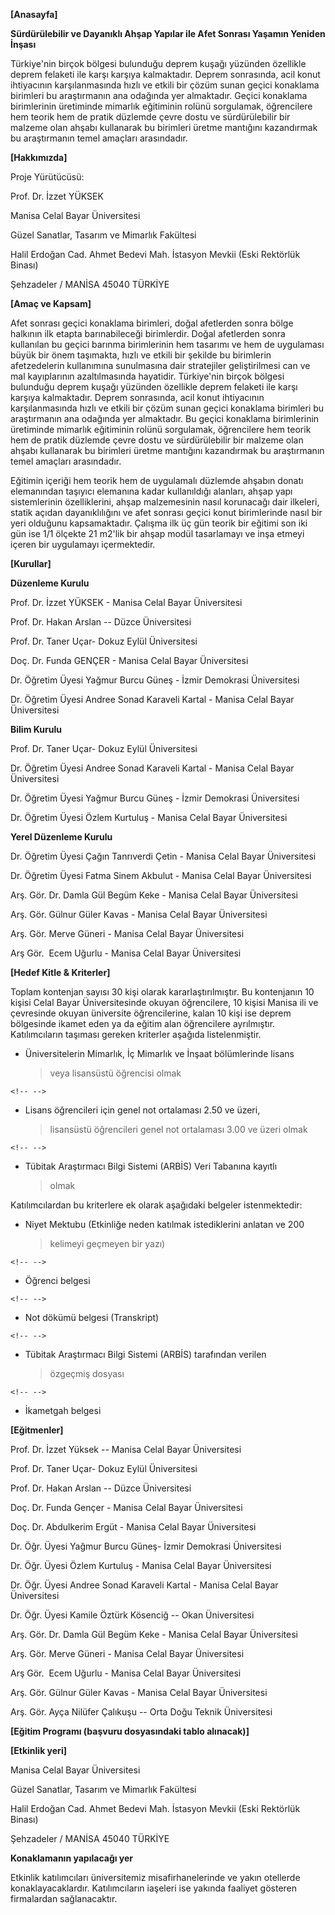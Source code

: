 **[Anasayfa]**

**Sürdürülebilir ve Dayanıklı Ahşap Yapılar ile Afet Sonrası Yaşamın
Yeniden İnşası**

Türkiye'nin birçok bölgesi bulunduğu deprem kuşağı yüzünden özellikle
deprem felaketi ile karşı karşıya kalmaktadır. Deprem sonrasında, acil
konut ihtiyacının karşılanmasında hızlı ve etkili bir çözüm sunan geçici
konaklama birimleri bu araştırmanın ana odağında yer almaktadır. Geçici
konaklama birimlerinin üretiminde mimarlık eğitiminin rolünü sorgulamak,
öğrencilere hem teorik hem de pratik düzlemde çevre dostu ve
sürdürülebilir bir malzeme olan ahşabı kullanarak bu birimleri üretme
mantığını kazandırmak bu araştırmanın temel amaçları arasındadır.

**[Hakkımızda]**

Proje Yürütücüsü:

Prof. Dr. İzzet YÜKSEK

Manisa Celal Bayar Üniversitesi

Güzel Sanatlar, Tasarım ve Mimarlık Fakültesi

Halil Erdoğan Cad. Ahmet Bedevi Mah. İstasyon Mevkii (Eski Rektörlük
Binası)

Şehzadeler / MANİSA 45040 TÜRKİYE

**[Amaç ve Kapsam]**

Afet sonrası geçici konaklama birimleri, doğal afetlerden sonra bölge
halkının ilk etapta barınabileceği birimlerdir. Doğal afetlerden sonra
kullanılan bu geçici barınma birimlerinin hem tasarımı ve hem de
uygulaması büyük bir önem taşımakta, hızlı ve etkili bir şekilde bu
birimlerin afetzedelerin kullanımına sunulmasına dair stratejiler
geliştirilmesi can ve mal kayıplarının azaltılmasında hayatidir.
Türkiye'nin birçok bölgesi bulunduğu deprem kuşağı yüzünden özellikle
deprem felaketi ile karşı karşıya kalmaktadır. Deprem sonrasında, acil
konut ihtiyacının karşılanmasında hızlı ve etkili bir çözüm sunan geçici
konaklama birimleri bu araştırmanın ana odağında yer almaktadır. Bu
geçici konaklama birimlerinin üretiminde mimarlık eğitiminin rolünü
sorgulamak, öğrencilere hem teorik hem de pratik düzlemde çevre dostu ve
sürdürülebilir bir malzeme olan ahşabı kullanarak bu birimleri üretme
mantığını kazandırmak bu araştırmanın temel amaçları arasındadır. 

Eğitimin içeriği hem teorik hem de uygulamalı düzlemde ahşabın donatı
elemanından taşıyıcı elemanına kadar kullanıldığı alanları, ahşap yapı
sistemlerinin özelliklerini, ahşap malzemesinin nasıl korunacağı dair
ilkeleri, statik açıdan dayanıklılığını ve afet sonrası geçici konut
birimlerinde nasıl bir yeri olduğunu kapsamaktadır. Çalışma ilk üç gün
teorik bir eğitimi son iki gün ise 1/1 ölçekte 21 m2'lik bir ahşap modül
tasarlamayı ve inşa etmeyi içeren bir uygulamayı içermektedir.

**[Kurullar]**

**Düzenleme Kurulu**

Prof. Dr. İzzet YÜKSEK - Manisa Celal Bayar Üniversitesi

Prof. Dr. Hakan Arslan -- Düzce Üniversitesi

Prof. Dr. Taner Uçar- Dokuz Eylül Üniversitesi

Doç. Dr. Funda GENÇER - Manisa Celal Bayar Üniversitesi

Dr. Öğretim Üyesi Yağmur Burcu Güneş - İzmir Demokrasi Üniversitesi

Dr. Öğretim Üyesi Andree Sonad Karaveli Kartal - Manisa Celal Bayar
Üniversitesi

**Bilim Kurulu**

Prof. Dr. Taner Uçar- Dokuz Eylül Üniversitesi

Dr. Öğretim Üyesi Andree Sonad Karaveli Kartal - Manisa Celal Bayar
Üniversitesi

Dr. Öğretim Üyesi Yağmur Burcu Güneş - İzmir Demokrasi Üniversitesi

Dr. Öğretim Üyesi Özlem Kurtuluş - Manisa Celal Bayar Üniversitesi

**Yerel Düzenleme Kurulu**

Dr. Öğretim Üyesi Çağın Tanrıverdi Çetin - Manisa Celal Bayar
Üniversitesi

Dr. Öğretim Üyesi Fatma Sinem Akbulut - Manisa Celal Bayar Üniversitesi

Arş. Gör. Dr. Damla Gül Begüm Keke - Manisa Celal Bayar Üniversitesi

Arş. Gör. Gülnur Güler Kavas - Manisa Celal Bayar Üniversitesi

Arş. Gör. Merve Güneri - Manisa Celal Bayar Üniversitesi

Arş Gör.  Ecem Uğurlu - Manisa Celal Bayar Üniversitesi

**[Hedef Kitle & Kriterler]**

Toplam kontenjan sayısı 30 kişi olarak kararlaştırılmıştır. Bu
kontenjanın 10 kişisi Celal Bayar Üniversitesinde okuyan öğrencilere, 10
kişisi Manisa ili ve çevresinde okuyan üniversite öğrencilerine, kalan
10 kişi ise deprem bölgesinde ikamet eden ya da eğitim alan öğrencilere
ayrılmıştır. Katılımcıların taşıması gereken kriterler aşağıda
listelenmiştir. 

-   Üniversitelerin Mimarlık, İç Mimarlık ve İnşaat bölümlerinde lisans
    > veya lisansüstü öğrencisi olmak 

```{=html}
<!-- -->
```
-   Lisans öğrencileri için genel not ortalaması 2.50 ve üzeri,
    > lisansüstü öğrencileri genel not ortalaması 3.00 ve üzeri olmak

```{=html}
<!-- -->
```
-   Tübitak Araştırmacı Bilgi Sistemi (ARBİS) Veri Tabanına kayıtlı
    > olmak

Katılımcılardan bu kriterlere ek olarak aşağıdaki belgeler
istenmektedir:

-   Niyet Mektubu (Etkinliğe neden katılmak istediklerini anlatan ve 200
    > kelimeyi geçmeyen bir yazı)

```{=html}
<!-- -->
```
-   Öğrenci belgesi

```{=html}
<!-- -->
```
-   Not dökümü belgesi (Transkript)

```{=html}
<!-- -->
```
-   Tübitak Araştırmacı Bilgi Sistemi (ARBİS) tarafından verilen
    > özgeçmiş dosyası

```{=html}
<!-- -->
```
-   İkametgah belgesi

**[Eğitmenler]**

Prof. Dr. İzzet Yüksek -- Manisa Celal Bayar Üniversitesi

Prof. Dr. Taner Uçar- Dokuz Eylül Üniversitesi

Prof. Dr. Hakan Arslan -- Düzce Üniversitesi

Doç. Dr. Funda Gençer - Manisa Celal Bayar Üniversitesi

Doç. Dr. Abdulkerim Ergüt - Manisa Celal Bayar Üniversitesi

Dr. Öğr. Üyesi Yağmur Burcu Güneş- İzmir Demokrasi Üniversitesi

Dr. Öğr. Üyesi Özlem Kurtuluş - Manisa Celal Bayar Üniversitesi

Dr. Öğr. Üyesi Andree Sonad Karaveli Kartal - Manisa Celal Bayar
Üniversitesi

Dr. Öğr. Üyesi Kamile Öztürk Kösenciğ -- Okan Üniversitesi

Arş. Gör. Dr. Damla Gül Begüm Keke - Manisa Celal Bayar Üniversitesi

Arş. Gör. Merve Güneri - Manisa Celal Bayar Üniversitesi

Arş Gör.  Ecem Uğurlu - Manisa Celal Bayar Üniversitesi

Arş. Gör. Gülnur Güler Kavas - Manisa Celal Bayar Üniversitesi

Arş. Gör. Ayça Nilüfer Çalıkuşu -- Orta Doğu Teknik Üniversitesi

**[Eğitim Programı (başvuru dosyasındaki tablo alınacak)]**

**[Etkinlik yeri]**

Manisa Celal Bayar Üniversitesi

Güzel Sanatlar, Tasarım ve Mimarlık Fakültesi

Halil Erdoğan Cad. Ahmet Bedevi Mah. İstasyon Mevkii (Eski Rektörlük
Binası)

Şehzadeler / MANİSA 45040 TÜRKİYE

**Konaklamanın yapılacağı yer**

Etkinlik katılımcıları üniversitemiz misafirhanelerinde ve yakın
otellerde konaklayacaklardır. Katılımcıların iaşeleri ise yakında
faaliyet gösteren firmalardan sağlanacaktır.
